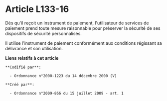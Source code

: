 # Article L133-16

Dès qu'il reçoit un instrument de paiement, l'utilisateur de services de paiement prend toute mesure raisonnable pour
préserver la sécurité de ses dispositifs de sécurité personnalisés. 

Il utilise l'instrument de paiement conformément aux conditions régissant sa délivrance et son utilisation.

**Liens relatifs à cet article**

	**Codifié par**:

	  - Ordonnance n°2000-1223 du 14 décembre 2000 (V)

	**Créé par**:

	  - Ordonnance n°2009-866 du 15 juillet 2009 - art. 1
